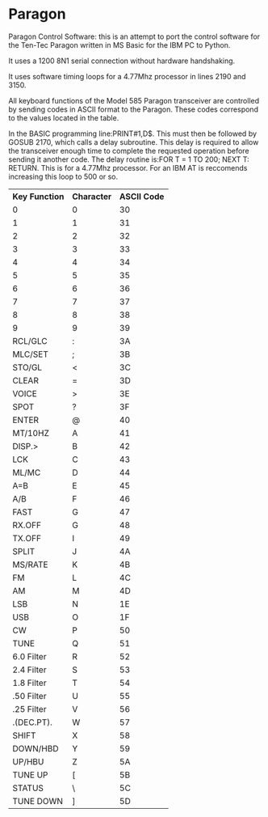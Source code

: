 # Paragon
Paragon Control Software:
this is an attempt to port the control software for the Ten-Tec Paragon written in MS Basic for the IBM 
PC to Python.

It uses a 1200 8N1 serial connection without hardware handshaking. 

It uses software timing loops for a 4.77Mhz processor in lines 2190 and 3150.

All keyboard functions of the Model 585 Paragon transceiver are controlled by sending codes in ASCII 
format to the Paragon. These codes correspond to the values located in the table. 

In the BASIC programming line:PRINT#1,D$. This must then be followed by GOSUB 2170, which calls a delay 
subroutine. This delay is required to allow the transceiver enough time to complete the requested 
operation before sending it another code. The delay routine is:FOR T = 1 TO 200; NEXT T: RETURN. This is
for a 4.77Mhz processor. For an IBM AT is reccomends increasing this loop to 500 or so.





<table>
	<tr>
	  <th>Key Function</td>
	  <th>Character</td>
	  <th>ASCII Code</td>
	</tr>
	<tr>
	  <td>0</td>
	  <td>0</td>
	  <td>30</td>
	</tr>
	<tr>
	  <td>1</td>
	  <td>1</td>
	  <td>31</td>
	</tr>
	<tr>
	  <td>2</td>
	  <td>2</td>
	  <td>32</td>
	</tr>
	<tr>
	  <td>3</td>
	  <td>3</td>
	  <td>33</td>
	</tr>
	<tr>
	  <td>4</td>
	  <td>4</td>
	  <td>34</td>
	</tr>
	<tr>
	  <td>5</td>
	  <td>5</td>
	  <td>35</td>
	</tr>
	<tr>
	  <td>6</td>
	  <td>6</td>
	  <td>36</td>
	</tr>
	<tr>
	  <td>7</td>
	  <td>7</td>
	  <td>37</td>
	</tr>
	<tr>
	  <td>8</td>
	  <td>8</td>
	  <td>38</td>
	</tr>
	<tr>
	  <td>9</td>
	  <td>9</td>
	  <td>39</td>
	</tr>
	<tr>
	  <td>RCL/GLC</td>
	  <td>:</td>
	  <td>3A</td>
	</tr>
	<tr>
	  <td>MLC/SET</td>
	  <td>;</td>
	  <td>3B</td>
	</tr>
	<tr>
	  <td>STO/GL</td>
	  <td><</td>
	  <td>3C</td>
	</tr>
	<tr>
	  <td>CLEAR</td>
	  <td>=</td>
	  <td>3D</td>
	</tr>
	<tr>
	  <td>VOICE</td>
	  <td>></td>
	  <td>3E</td>
	</tr>
	<tr>
	  <td>SPOT</td>
	  <td>?</td>
	  <td>3F</td>
	</tr>
	<tr>
	  <td>ENTER</td>
	  <td>@</td>
	  <td>40</td>
	</tr>
	<tr>
	  <td>MT/10HZ</td>
	  <td>A</td>
	  <td>41</td>
	</tr>
	<tr>
	  <td>DISP.></td>
	  <td>B</td>
	  <td>42</td>
	</tr>
	<tr>
	  <td>LCK</td>
	  <td>C</td>
	  <td>43</td>
	</tr>
	<tr>
	  <td>ML/MC</td>
	  <td>D</td>
	  <td>44</td>
	</tr>
	<tr>
	  <td>A=B</td>
	  <td>E</td>
	  <td>45</td>
	</tr>
	<tr>
	  <td>A/B</td>
	  <td>F</td>
	  <td>46</td>
	</tr>
	<tr>
	  <td>FAST</td>
	  <td>G</td>
	  <td>47</td>
	</tr>
	<tr>
	  <td>RX.OFF</td>
	  <td>G</td>
	  <td>48</td>
	</tr>
	<tr>
	  <td>TX.OFF</td>
	  <td>I</td>
	  <td>49</td>
	</tr>
	<tr>
	  <td>SPLIT</td>
	  <td>J</td>
	  <td>4A</td>
	</tr>
	<tr>
	  <td>MS/RATE</td>
	  <td>K</td>
	  <td>4B</td>
	</tr>
	<tr>
	  <td>FM</td>
	  <td>L</td>
	  <td>4C</td>
	</tr>
	<tr>
	  <td>AM</td>
	  <td>M</td>
	  <td>4D</td>
	</tr>
	<tr>
	  <td>LSB</td>
	  <td>N</td>
	  <td>1E</td>
	</tr>
	<tr>
	  <td>USB</td>
	  <td>O</td>
	  <td>1F</td>
	</tr>
	<tr>
	  <td>CW</td>
	  <td>P</td>
	  <td>50</td>
	</tr>
	<tr>
	  <td>TUNE</td>
	  <td>Q</td>
	  <td>51</td>
	</tr>
	<tr>
	  <td>6.0 Filter</td>
	  <td>R</td>
	  <td>52</td>
	</tr>
	<tr>
	  <td>2.4 Filter</td>
	  <td>S</td>
	  <td>53</td>
	</tr>
	<tr>
	  <td>1.8 Filter</td>
	  <td>T</td>
	  <td>54</td>
	</tr>
	<tr>
	  <td>.50 Filter</td>
	  <td>U</td>
	  <td>55</td>
	</tr>
	<tr>
	  <td>.25 Filter</td>
	  <td>V</td>
	  <td>56</td>
	</tr>
	<tr>
	  <td>.(DEC.PT).</td>
	  <td>W</td>
	  <td>57</td>
	</tr>
	<tr>
	  <td>SHIFT</td>
	  <td>X</td>
	  <td>58</td>
	</tr>
	<tr>
	  <td>DOWN/HBD</td>
	  <td>Y</td>
	  <td>59</td>
	</tr>
	<tr>
	  <td>UP/HBU</td>
	  <td>Z</td>
	  <td>5A</td>
	</tr>
	<tr>
	  <td>TUNE UP</td>
	  <td>[</td>
	  <td>5B</td>
	</tr>
	  <tr>
	  <td>STATUS</td>
	  <td>\</td>
	  <td>5C</td>
	</tr>
	<tr>
	  <td>TUNE DOWN</td>
	  <td>]</td>
	  <td>5D</td>
	</tr>
</table>

